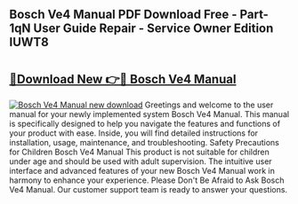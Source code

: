 ## Bosch Ve4 Manual PDF Download Free - Part-1qN User Guide Repair - Service Owner Edition IUWT8

# <h2><a href="http://bc60620.oget.top/?id=Bosch+Ve4+Manual">🔗Download New 👉🔴 Bosch Ve4 Manual</a></h2>

[![Bosch Ve4 Manual new download](https://i.imgur.com/5g1atiW.png)](http://bc60620.oget.top/?id=Bosch+Ve4+Manual)
Greetings and welcome to the user manual for your newly implemented system Bosch Ve4 Manual. This manual is specifically designed to help you navigate the features and functions of your product with ease. Inside, you will find detailed instructions for installation, usage, maintenance, and troubleshooting. Safety Precautions for Children Bosch Ve4 Manual This product is not suitable for children under age and should be used with adult supervision. The intuitive user interface and advanced features of your new Bosch Ve4 Manual work in harmony to enhance your experience. Please Don't Be Afraid to Ask Bosch Ve4 Manual. Our customer support team is ready to answer your questions.
